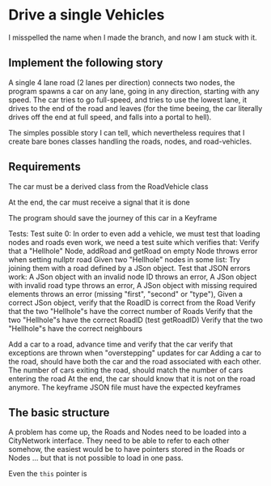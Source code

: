 Drive a single Vehicles
=========
I misspelled the name when I made the branch, and now I am stuck with it.

Implement the following story
-----------
A single 4 lane road (2 lanes per direction) connects two nodes, the program spawns a car on any lane, going in any direction, starting with any speed. The car tries to go full-speed, and tries to use the lowest lane, it drives to the end of the road and leaves (for the time beeing, the car literally drives off the end at full speed, and falls into a portal to hell).

The simples possible story I can tell, which nevertheless requires that I create bare bones classes handling the roads, nodes, and road-vehicles.


Requirements
-------------
The car must be a derived class from the RoadVehicle class

At the end, the car must receive a signal that it is done

The program should save the journey of this car in a Keyframe

Tests:
Test suite 0: In order to even add a vehicle, we must test that loading nodes and roads even work, we need a test suite which verifies that:
Verify that a "Hellhole" Node, addRoad and getRoad on empty Node throws error when setting nullptr road
Given two "Hellhole" nodes in some list: Try joining them with a road defined by a JSon object. Test that JSON errors work:
A JSon object with an invalid node ID throws an error,
A JSon object with invalid road type throws an error,
A JSon object with missing required elements throws an error (missing "first", "second" or "type"),
Given a correct JSon object, verify that the RoadID is correct from the Road
Verify that the two "Hellhole"s have the correct number of Roads
Verify that the two "Hellhole"s have the correct RoadID (test getRoadID)
Verify that the two "Hellhole"s have the correct neighbours

Add a car to a road, advance time and verify that the car
verify that exceptions are thrown when "overstepping" updates for car
Adding a car to the road, should have both the car and the road associated with each other.
The number of cars exiting the road, should match the number of cars entering the road
At the end, the car should know that it is not on the road anymore.
The keyframe JSON file must have the expected keyframes


The basic structure
-----------
A problem has come up, the Roads and Nodes need to be loaded into a CityNetwork interface. They need to be able to refer to each other somehow, the easiest would be to have pointers stored in the Roads or Nodes ... but that is not possible to load in one pass.

Even the `this` pointer is
